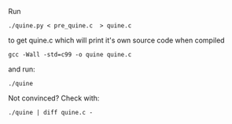 Run

    ./quine.py < pre_quine.c  > quine.c

to get quine.c which will print it's own source code when compiled

    gcc -Wall -std=c99 -o quine quine.c

and run:

    ./quine

Not convinced? Check with:

    ./quine | diff quine.c -
